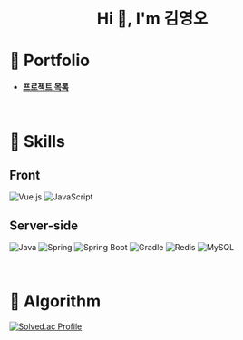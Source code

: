 <h1 align="center">Hi 👋, I'm 김영오</h1>


# 🔭 Portfolio
- **[프로젝트 목록](https://github.com/zefa42/pr)**

  <br>

# 🌱 Skills 

## Front
![Vue.js](https://img.shields.io/badge/Vue.js-4FC08D?style=flat-square&logo=Vue.js&logoColor=white)
![JavaScript](https://img.shields.io/badge/JavaScript-F7DF1E.svg?&style=flat-square&logo=JavaScript&logoColor=white)


## Server-side
![Java](https://img.shields.io/badge/Java-007396.svg?&style=flat-square&logo=Java&logoColor=white)
![Spring](https://img.shields.io/badge/Spring-6DB33F.svg?&style=flat-square&logo=Spring&logoColor=white)
![Spring Boot](https://img.shields.io/badge/SpringBoot-6DB33F?style=flat-square&logo=SpringBoot&logoColor=white)
![Gradle](https://img.shields.io/badge/Gradle-02303A.svg?style=flat-square&logo=Gradle&logoColor=white)
![Redis](https://img.shields.io/badge/Redis-DC382D?style=flat-square&logo=Redis&logoColor=white)
![MySQL](https://img.shields.io/badge/MySQL-4479A1?style=flat-square&logo=MySQL&logoColor=white)

  <br>

  # 🧩 Algorithm
  
[![Solved.ac Profile](http://mazassumnida.wtf/api/v2/generate_badge?boj=youngoh)](https://solved.ac/youngoh/)




